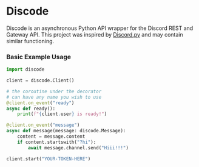 # Discode
Discode is an asynchronous Python API wrapper for the Discord REST and Gateway API. This project was inspired by [Discord.py](https://github.com/rapptz/discord.py) and may contain similar functioning.

### Basic Example Usage
```py
import discode

client = discode.Client()

# the coroutine under the decorator
# can have any name you wish to use
@client.on_event("ready")
async def ready():
    print(f"{client.user} is ready!")

@client.on_event("message")
async def message(message: discode.Message):
    content = message.content
    if content.startswith("?hi"):
        await message.channel.send("Hiii!!!")

client.start("YOUR-TOKEN-HERE")
```